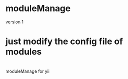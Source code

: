 moduleManage
============
version 1
# just modify the config file of modules
#
#
moduleManage for yii
